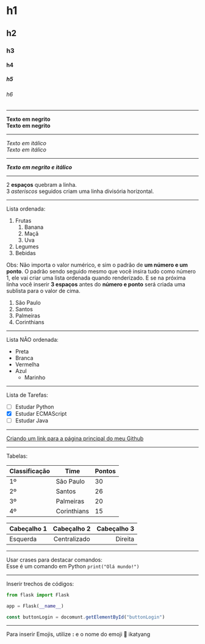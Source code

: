 # h1
## h2
### h3
#### h4
##### h5
###### h6

***

**Texto em negrito**  
__Texto em negrito__

***

*Texto em itálico*  
_Texto em itálico_

***

**_Texto em negrito e itálico_**

***

2 **espaços** quebram a linha.  
3 *asteriscos* seguidos criam uma linha divisória horizontal.

***

Lista ordenada:
1. Frutas
   1. Banana
   2. Maçã
   3. Uva 
2. Legumes
3. Bebidas

Obs: Não importa o valor numérico, e sim o padrão de **um número e um ponto**. O padrão sendo seguido mesmo que você insira tudo como número 1, ele vai criar uma lista ordenada quando renderizado. E se na próxima linha você inserir **3 espaços** antes do **número e ponto** será criada uma sublista para o valor de cima.  
1. São Paulo
1. Santos
1. Palmeiras
1. Corinthians

***

Lista NÃO ordenada:
* Preta
* Branca
* Vermelha
* Azul
   * Marinho

***

Lista de Tarefas:

- [ ] Estudar Python
- [x] Estudar ECMAScript
- [ ] Estudar Java

***

[Criando um link para a página principal do meu Github](https://github.com/weversousa.github.io)

***

Tabelas:

Classificação | Time | Pontos
--- | --- | ---
1º | São Paulo | 30
2º | Santos | 26
3º | Palmeiras | 20
4º | Corinthians | 15

Cabeçalho 1 | Cabeçalho 2 | Cabeçalho 3
:--- | :---: | ---:
Esquerda | Centralizado | Direita

***

Usar crases para destacar comandos:  
Esse é um comando em Python `print("Olá mundo!")`

***

Inserir trechos de códigos:

```python
from flask import Flask

app = Flask(__name__)
```

```javascript
const buttonLogin = docomunt.getElementById("buttonLogin")
```

***
Para inserir Emojis, utilize **:** e o nome do emoji
🖖
ikatyang
